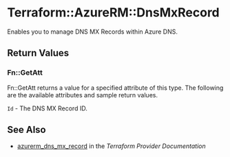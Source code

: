 # Terraform::AzureRM::DnsMxRecord

Enables you to manage DNS MX Records within Azure DNS.

## Return Values

### Fn::GetAtt

Fn::GetAtt returns a value for a specified attribute of this type. The following are the available attributes and sample return values.

`Id` - The DNS MX Record ID.

## See Also

* [azurerm_dns_mx_record](https://www.terraform.io/docs/providers/azurerm/r/dns_mx_record.html) in the _Terraform Provider Documentation_